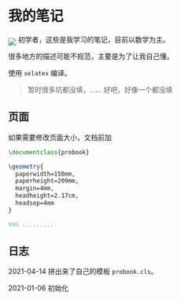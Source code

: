 # 我的笔记

<img style="margin-bottom:-0.5em" src="https://www.zhihu.com/equation?tex=\mathrm\LaTeX"/> 初学者，这些是我学习的笔记，目前以数学为主。

很多地方的描述可能不规范，主要是为了让我自己懂。

使用 `xelatex` 编译。

> 暂时很多坑都没填，…… 好吧，好像一个都没填

## 页面

如果需要修改页面大小，文档前加

```latex
\documentclass{probook}

\geometry{
  paperwidth=158mm,
  paperheight=209mm,
  margin=4mm,
  headheight=2.17cm,
  headsep=4mm
}

%%% .........
```

## 日志

2021-04-14 拼出来了自己的模板 `probook.cls`。

2021-01-06 初始化